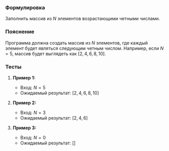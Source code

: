
### Формулировка
Заполнить массив из $N$ элементов возрастающими четными числами.

### Пояснение
Программа должна создать массив из $N$ элементов, где каждый элемент будет являться следующим четным числом. Например, если $N=5$, массив будет выглядеть как $[2, 4, 6, 8, 10]$.

### Тесты

1. **Пример 1:**
   - Вход: $N = 5$
   - Ожидаемый результат: $[2, 4, 6, 8, 10]$

2. **Пример 2:**
   - Вход: $N = 3$
   - Ожидаемый результат: $[2, 4, 6]$

3. **Пример 3:**
   - Вход: $N = 0$
   - Ожидаемый результат: $[]$

